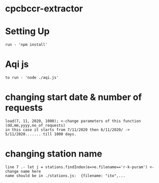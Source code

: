 # cpcbccr-extractor
# Setting Up
    run - 'npm install'
# Aqi js 
    to run - 'node ./aqi.js'
# changing start date & number of requests
    load(7, 11, 2020, 1000); <-change parameters of this function (dd,mm,yyyy,no_of_requests)
    in this case it starts from 7/11/2020 then 6/11/2020/ -> 5/11/2020....... till 1000 days.
# changing station name
    line 7 .- let j = stations.findIndex(e=>e.filename=='r-k-puram') <-change name here
    name should be in ./stations.js:  {filename: "ito",...
